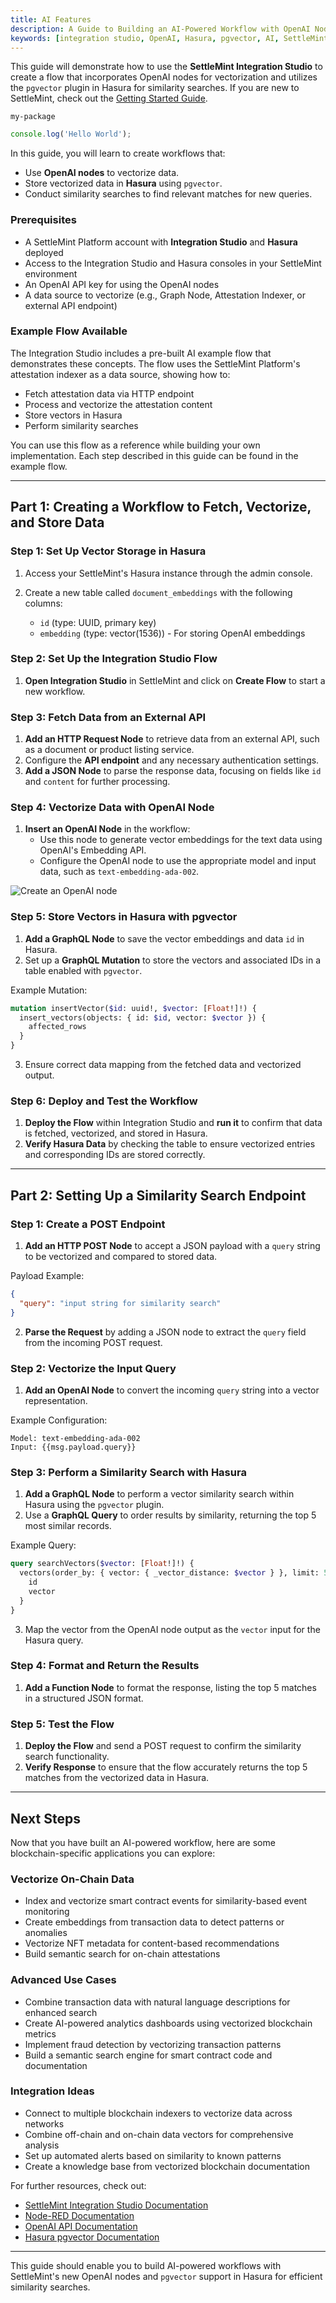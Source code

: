 ```yaml
---
title: AI Features
description: A Guide to Building an AI-Powered Workflow with OpenAI Nodes and Vector Storage in Hasura
keywords: [integration studio, OpenAI, Hasura, pgvector, AI, SettleMint]
---
```


This guide will demonstrate how to use the **SettleMint Integration Studio** to create a flow that incorporates OpenAI nodes for vectorization and utilizes the `pgvector` plugin in Hasura for similarity searches. If you are new to SettleMint, check out the [Getting Started Guide](../about-settlemint/0_intro.mdx).

```package-install
my-package
```

```ts twoslash
console.log('Hello World');
```


In this guide, you will learn to create workflows that:

- Use **OpenAI nodes** to vectorize data.
- Store vectorized data in **Hasura** using `pgvector`.
- Conduct similarity searches to find relevant matches for new queries.

### Prerequisites

- A SettleMint Platform account with **Integration Studio** and **Hasura** deployed
- Access to the Integration Studio and Hasura consoles in your SettleMint environment
- An OpenAI API key for using the OpenAI nodes
- A data source to vectorize (e.g., Graph Node, Attestation Indexer, or external API endpoint)

### Example Flow Available

The Integration Studio includes a pre-built AI example flow that demonstrates these concepts. The flow uses the SettleMint Platform's attestation indexer as a data source, showing how to:

- Fetch attestation data via HTTP endpoint
- Process and vectorize the attestation content
- Store vectors in Hasura
- Perform similarity searches

You can use this flow as a reference while building your own implementation. Each step described in this guide can be found in the example flow.

---

## Part 1: Creating a Workflow to Fetch, Vectorize, and Store Data

### Step 1: Set Up Vector Storage in Hasura

1. Access your SettleMint's Hasura instance through the admin console.

2. Create a new table called `document_embeddings` with the following columns:
   - `id` (type: UUID, primary key)
   - `embedding` (type: vector(1536)) - For storing OpenAI embeddings

### Step 2: Set Up the Integration Studio Flow

1. **Open Integration Studio** in SettleMint and click on **Create Flow** to start a new workflow.

### Step 3: Fetch Data from an External API

1. **Add an HTTP Request Node** to retrieve data from an external API, such as a document or product listing service.
2. Configure the **API endpoint** and any necessary authentication settings.
3. **Add a JSON Node** to parse the response data, focusing on fields like `id` and `content` for further processing.

### Step 4: Vectorize Data with OpenAI Node

1. **Insert an OpenAI Node** in the workflow:
   - Use this node to generate vector embeddings for the text data using OpenAI's Embedding API.
   - Configure the OpenAI node to use the appropriate model and input data, such as `text-embedding-ada-002`.

![Create an OpenAI node](./assets/openai-node.png)

### Step 5: Store Vectors in Hasura with pgvector

1. **Add a GraphQL Node** to save the vector embeddings and data `id` in Hasura.
2. Set up a **GraphQL Mutation** to store the vectors and associated IDs in a table enabled with `pgvector`.

Example Mutation:

```graphql
mutation insertVector($id: uuid!, $vector: [Float!]!) {
  insert_vectors(objects: { id: $id, vector: $vector }) {
    affected_rows
  }
}
```

3. Ensure correct data mapping from the fetched data and vectorized output.

### Step 6: Deploy and Test the Workflow

1. **Deploy the Flow** within Integration Studio and **run it** to confirm that data is fetched, vectorized, and stored in Hasura.
2. **Verify Hasura Data** by checking the table to ensure vectorized entries and corresponding IDs are stored correctly.

---

## Part 2: Setting Up a Similarity Search Endpoint

### Step 1: Create a POST Endpoint

1. **Add an HTTP POST Node** to accept a JSON payload with a `query` string to be vectorized and compared to stored data.

Payload Example:

```json
{
  "query": "input string for similarity search"
}
```

2. **Parse the Request** by adding a JSON node to extract the `query` field from the incoming POST request.

### Step 2: Vectorize the Input Query

1. **Add an OpenAI Node** to convert the incoming `query` string into a vector representation.

Example Configuration:

```text
Model: text-embedding-ada-002
Input: {{msg.payload.query}}
```

### Step 3: Perform a Similarity Search with Hasura

1. **Add a GraphQL Node** to perform a vector similarity search within Hasura using the `pgvector` plugin.
2. Use a **GraphQL Query** to order results by similarity, returning the top 5 most similar records.

Example Query:

```graphql
query searchVectors($vector: [Float!]!) {
  vectors(order_by: { vector: { _vector_distance: $vector } }, limit: 5) {
    id
    vector
  }
}
```

3. Map the vector from the OpenAI node output as the `vector` input for the Hasura query.

### Step 4: Format and Return the Results

1. **Add a Function Node** to format the response, listing the top 5 matches in a structured JSON format.

### Step 5: Test the Flow

1. **Deploy the Flow** and send a POST request to confirm the similarity search functionality.
2. **Verify Response** to ensure that the flow accurately returns the top 5 matches from the vectorized data in Hasura.

---

## Next Steps

Now that you have built an AI-powered workflow, here are some blockchain-specific applications you can explore:

### Vectorize On-Chain Data

- Index and vectorize smart contract events for similarity-based event monitoring
- Create embeddings from transaction data to detect patterns or anomalies
- Vectorize NFT metadata for content-based recommendations
- Build semantic search for on-chain attestations

### Advanced Use Cases

- Combine transaction data with natural language descriptions for enhanced search
- Create AI-powered analytics dashboards using vectorized blockchain metrics
- Implement fraud detection by vectorizing transaction patterns
- Build a semantic search engine for smart contract code and documentation

### Integration Ideas

- Connect to multiple blockchain indexers to vectorize data across networks
- Combine off-chain and on-chain data vectors for comprehensive analysis
- Set up automated alerts based on similarity to known patterns
- Create a knowledge base from vectorized blockchain documentation

For further resources, check out:

- [SettleMint Integration Studio Documentation](https://console.settlemint.com/documentation/docs/using-platform/integration-studio/)
- [Node-RED Documentation](https://nodered.org/docs/)
- [OpenAI API Documentation](https://beta.openai.com/docs/)
- [Hasura pgvector Documentation](https://hasura.io/docs/3.0/connectors/postgresql/native-operations/vector-search/)

---

This guide should enable you to build AI-powered workflows with SettleMint's new OpenAI nodes and `pgvector` support in Hasura for efficient similarity searches.
